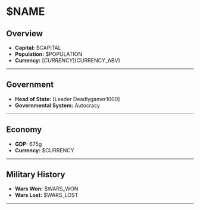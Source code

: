 # $NAME

## Overview

- **Capital:** $CAPITAL
- **Population:** $POPULATION
- **Currency:** [$CURRENCY] ($CURRENCY_ABV)

---

## Government

- **Head of State:** [Leader Deadlygamer1000]
- **Governmental System:** Autocracy

---

## Economy

- **GDP:** 675g
- **Currency:** $CURRENCY

---

## Military History

- **Wars Won:** $WARS_WON
- **Wars Lost:** $WARS_LOST

---

